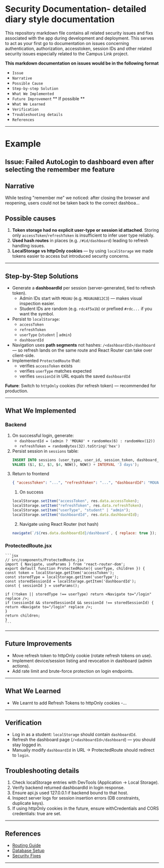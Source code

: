 # Security Documentation- detailed diary style documentation

This repository markdown file contains all related security issues and fixs associated with the app during development and deployment. This serves to act as your first go to documentation on issues concerning authentication, authorization, accesstoken, session IDs and other related security issues especially related to the Campus Link project.

**This markdown documentation on issues would be in the following format**

- `Issue`
- `Narrative`
- `Possible Cause`
- `Step-by-step Solution`
- `What We Implemented`
- `Future Improvement` ** If possible **
- `What We Learned`
- `Verification`
- `Troubleshooting details`
- `References`

---

# Example

## Issue: Failed AutoLogin to dashboard even after selecting the remember me feature

## Narrative

While testing "remember me" we noticed: after closing the browser and reopening, users could not be taken back to the correct dashboa...

## Possible causes

1. **Token storage had no explicit user-type or session id attached**. Storing only `accessToken`/`refreshToken` is insufficient to infer user type reliably.
2. **Used hash routes** in places (e.g. `/#id/dashboard`) leading to refresh handling issues.
3. **LocalStorage vs httpOnly cookies** — by using `localStorage` we made tokens easier to access but introduced security concerns.

---

## Step-by-Step Solutions

- Generate a **dashboardId** per session (server-generated, tied to refresh token).
  - Admin IDs start with `MOUAU` (e.g. `MOUAUAB12C3`) — makes visual inspection easier.
  - Student IDs are random (e.g. `rdc4f5a1b`) or prefixed `#rdc...` if you want the symbol.
- Persist to `localStorage`:
  - `accessToken`
  - `refreshToken`
  - `userType` (`student` | `admin`)
  - `dashboardId`
- Navigation uses **path segments** not hashes: `/<dashboardId>/dashboard` — so refresh lands on the same route and React Router can take over client-side.
- Implemented `ProtectedRoute` that:
  - verifies `accessToken` exists
  - verifies `userType` matches expected
  - verifies `sessionId` in URL equals the saved `dashboardId`

**Future**: Switch to `httpOnly` cookies (for refresh token) — recommended for production.

---

## What We Implemented

### Backend

1. On successful login, generate:
   - `dashboardId = (admin ? 'MOUAU' + randomHex(6) : randomHex(12))`
   - `refreshToken = randomBytes(32).toString('hex')`
2. Persist session in `sessions` table:
   ```sql
   INSERT INTO sessions (user_type, user_id, session_token, dashboard_id, created_at, expires_at)
   VALUES ($1, $2, $3, $4, NOW(), NOW() + INTERVAL '3 days');
   ```
3. Return to frontend
   ```json
   { "accessToken": "...", "refreshToken": "...", "dashboardId": "MOUAU..." }
   ```
   1. On success
   ```js
   localStorage.setItem("accessToken", res.data.accessToken);
   localStorage.setItem("refreshToken", res.data.refreshToken);
   localStorage.setItem("userType", "student" | "admin");
   localStorage.setItem("dashboardId", res.data.dashboardId);
   ```
   2. Navigate using React Router (not hash)
   ```js
   navigate(`/${res.data.dashboardId}/dashboard`, { replace: true });
   ```

### ProtectedRoute.jsx

    ```jsx
    // src/components/ProtectedRoute.jsx
    import { Navigate, useParams } from 'react-router-dom';
    export default function ProtectedRoute({ userType, children }) {
    const token = localStorage.getItem('accessToken');
    const storedType = localStorage.getItem('userType');
    const storedSessionId = localStorage.getItem('dashboardId');
    const { sessionId } = useParams();

    if (!token || storedType !== userType) return <Navigate to="/login" replace />;
    if (sessionId && storedSessionId && sessionId !== storedSessionId) {
    return <Navigate to="/login" replace />;
    }
    return children;
    }
    ```

---

## Future Improvements

- Move refresh token to httpOnly cookie (rotate refresh tokens on use).
- Implement device/session listing and revocation in dashboard (admin actions).
- Add rate limit and brute-force protection on login endpoints.

---

## What We Learned

- We Learnt to add Refresh Tokens to httpOnly cookies
  -...

---

## Verification

- Log in as a student: `localStorage` should contain `dashboardId`.
- Refresh the dashboard page (`/<dashboardId>/dashboard`) — you should stay logged in.
- Manually modify `dashboardId` in URL → ProtectedRoute should redirect to `login`.

## Troubleshooting details

1. Check localStorage entries with DevTools (Application -> Local Storage).
2. Verify backend returned dashboardId in login response.
3. Ensure api.js used 127.0.0.1 if backend bound to that host.
4. Inspect server logs for session insertion errors (DB constraints, duplicate keys).
5. If using httpOnly cookies in the future, ensure withCredentials and CORS credentials: true are set.

---

## References

- [Routing Guide](../Routing.md)
- [Database Setup]()
- [Security Fixes](../Security%20and%20Authentication%20Documentation/README.md)

---

